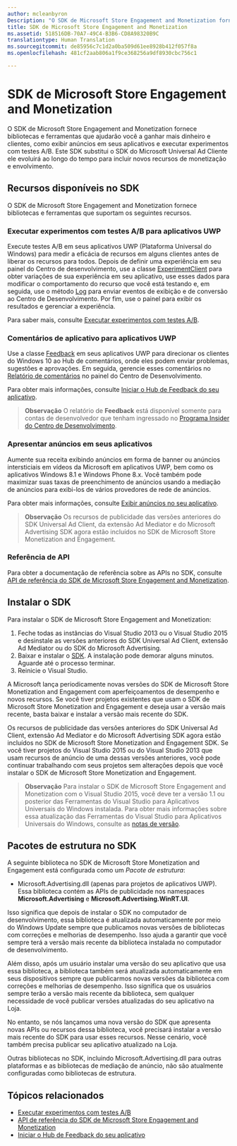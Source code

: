 ```yaml
---
author: mcleanbyron
Description: "O SDK de Microsoft Store Engagement and Monetization fornece bibliotecas e ferramentas que você pode usar para adicionar recursos aos seus aplicativos que ajudam você a ganhar mais dinheiro e clientes."
title: SDK de Microsoft Store Engagement and Monetization
ms.assetid: 518516DB-70A7-49C4-B3B6-CD8A98320B9C
translationtype: Human Translation
ms.sourcegitcommit: de85956c7c1d2a0ba509d61ee8928b412f057f8a
ms.openlocfilehash: 481cf2aab806a1f9ce368256a9df8930cbc756c1

---
```


# SDK de Microsoft Store Engagement and Monetization

O SDK de Microsoft Store Engagement and Monetization fornece bibliotecas e ferramentas que ajudarão você a ganhar mais dinheiro e clientes, como exibir anúncios em seus aplicativos e executar experimentos com testes A/B. Este SDK substitui o SDK do Microsoft Universal Ad Cliente ele evoluirá ao longo do tempo para incluir novos recursos de monetização e envolvimento.


## Recursos disponíveis no SDK

O SDK de Microsoft Store Engagement and Monetization fornece bibliotecas e ferramentas que suportam os seguintes recursos.

### Executar experimentos com testes A/B para aplicativos UWP

Execute testes A/B em seus aplicativos UWP (Plataforma Universal do Windows) para medir a eficácia de recursos em alguns clientes antes de liberar os recursos para todos. Depois de definir uma experiência em seu painel do Centro de desenvolvimento, use a classe [ExperimentClient](https://msdn.microsoft.com/library/windows/apps/microsoft.services.store.engagement.experimentclient.aspx) para obter variações de sua experiência em seu aplicativo, use esses dados para modificar o comportamento do recurso que você está testando e, em seguida, use o método [Log](https://msdn.microsoft.com/library/windows/apps/microsoft.services.store.engagement.storeservicescustomevents.log.aspx) para enviar eventos de exibição e de conversão ao Centro de Desenvolvimento. Por fim, use o painel para exibir os resultados e gerenciar a experiência.

Para saber mais, consulte [Executar experimentos com testes A/B](run-app-experiments-with-a-b-testing.md).

### Comentários de aplicativo para aplicativos UWP

Use a classe [Feedback](https://msdn.microsoft.com/library/windows/apps/microsoft.services.store.engagement.feedback.aspx) em seus aplicativos UWP para direcionar os clientes do Windows 10 ao Hub de comentários, onde eles podem enviar problemas, sugestões e aprovações. Em seguida, gerencie esses comentários no [Relatório de comentários](../publish/feedback-report.md) no painel do Centro de Desenvolvimento.

Para obter mais informações, consulte [Iniciar o Hub de Feedback do seu aplicativo](launch-feedback-hub-from-your-app.md).

>**Observação** O relatório de **Feedback** está disponível somente para contas de desenvolvedor que tenham ingressado no [Programa Insider do Centro de Desenvolvimento](../publish/dev-center-insider-program.md).

### Apresentar anúncios em seus aplicativos

Aumente sua receita exibindo anúncios em forma de banner ou anúncios intersticiais em vídeos da Microsoft em aplicativos UWP, bem como os aplicativos Windows 8.1 e Windows Phone 8.x. Você também pode maximizar suas taxas de preenchimento de anúncios usando a mediação de anúncios para exibi-los de vários provedores de rede de anúncios.

Para obter mais informações, consulte [Exibir anúncios no seu aplicativo](display-ads-in-your-app.md).

>**Observação** Os recursos de publicidade das versões anteriores do SDK Universal Ad Client, da extensão Ad Mediator e do Microsoft Advertising SDK agora estão incluídos no SDK de Microsoft Store Monetization and Engagement.

### Referência de API

Para obter a documentação de referência sobre as APIs no SDK, consulte [API de referência do SDK de Microsoft Store Engagement and Monetization](https://msdn.microsoft.com/library/windows/apps/mt691886.aspx).

## Instalar o SDK

Para instalar o SDK de Microsoft Store Engagement and Monetization:

1.  Feche todas as instâncias do Visual Studio 2013 ou o Visual Studio 2015 e desinstale as versões anteriores do SDK Universal Ad Client, extensão Ad Mediator ou do SDK do Microsoft Advertising.
2.  Baixar e instalar o [SDK](http://aka.ms/store-em-sdk). A instalação pode demorar alguns minutos. Aguarde até o processo terminar.
3.  Reinicie o Visual Studio.

A Microsoft lança periodicamente novas versões do SDK de Microsoft Store Monetization and Engagement com aperfeiçoamentos de desempenho e novos recursos. Se você tiver projetos existentes que usam o SDK de Microsoft Store Monetization and Engagement e deseja usar a versão mais recente, basta baixar e instalar a versão mais recente do SDK.

Os recursos de publicidade das versões anteriores do SDK Universal Ad Client, extensão Ad Mediator e do Microsoft Advertising SDK agora estão incluídos no SDK de Microsoft Store Monetization and Engagement SDK. Se você tiver projetos do Visual Studio 2015 ou do Visual Studio 2013 que usam recursos de anúncio de uma dessas versões anteriores, você pode continuar trabalhando com seus projetos sem alterações depois que você instalar o SDK de Microsoft Store Monetization and Engagement.

>**Observação** Para instalar o SDK de Microsoft Store Engagement and Monetization com o Visual Studio 2015, você deve ter a versão 1.1 ou posterior das Ferramentas do Visual Studio para Aplicativos Universais do Windows instalada. Para obter mais informações sobre essa atualização das Ferramentas do Visual Studio para Aplicativos Universais do Windows, consulte as [notas de versão](http://go.microsoft.com/fwlink/?LinkID=624516).

## Pacotes de estrutura no SDK

A seguinte biblioteca no SDK de Microsoft Store Monetization and Engagement está configurada como um *Pacote de estrutura*:

* Microsoft.Advertising.dll (apenas para projetos de aplicativos UWP). Essa biblioteca contém as APIs de publicidade nos namespaces **Microsoft.Advertising** e **Microsoft.Advertising.WinRT.UI**.

Isso significa que depois de instalar o SDK no computador de desenvolvimento, essa biblioteca é atualizada automaticamente por meio do Windows Update sempre que publicamos novas versões de bibliotecas com correções e melhorias de desempenho. Isso ajuda a garantir que você sempre terá a versão mais recente da biblioteca instalada no computador de desenvolvimento.

Além disso, após um usuário instalar uma versão do seu aplicativo que usa essa biblioteca, a biblioteca também será atualizada automaticamente em seus dispositivos sempre que publicarmos novas versões da biblioteca com correções e melhorias de desempenho. Isso significa que os usuários sempre terão a versão mais recente da biblioteca, sem qualquer necessidade de você publicar versões atualizadas do seu aplicativo na Loja.

No entanto, se nós lançamos uma nova versão do SDK que apresenta novas APIs ou recursos dessa biblioteca, você precisará instalar a versão mais recente do SDK para usar esses recursos. Nesse cenário, você também precisa publicar seu aplicativo atualizado na Loja.

Outras bibliotecas no SDK, incluindo Microsoft.Advertising.dll para outras plataformas e as bibliotecas de mediação de anúncio, não são atualmente configuradas como bibliotecas de estrutura.

## Tópicos relacionados

* [Executar experimentos com testes A/B](run-app-experiments-with-a-b-testing.md)
* [API de referência do SDK de Microsoft Store Engagement and Monetization](https://msdn.microsoft.com/library/windows/apps/mt691886.aspx)
* [Iniciar o Hub de Feedback do seu aplicativo](launch-feedback-hub-from-your-app.md)



<!--HONumber=Jun16_HO4-->


